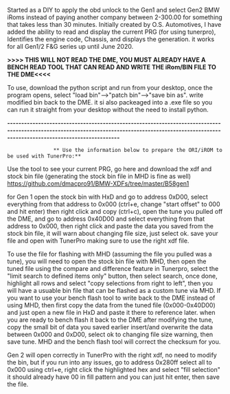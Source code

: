 Started as a DIY to apply the obd unlock to the Gen1 and select Gen2 BMW iRoms instead of paying another company between 2-300.00 for something that takes less than 30 minutes. Initially created by O.S. Automotives, I have added the ability to read and display the current PRG (for using tunerpro), Identifies the engine code, Chassis, and displays the generation. it works for all Gen1/2 F&G series up until June 2020.

**>>>> THIS WILL NOT READ THE DME, YOU MUST ALREADY HAVE A BENCH READ TOOL THAT CAN READ AND WRITE THE iRom/BIN FILE TO THE DME<<<<**

To use, download the python script and run from your desktop, once the program opens, select "load bin"-->"patch bin"-->"save bin as". write modified bin back to the DME. it si also packeaged into a .exe file so you can run it straight from your desktop without the need to install python.

**------------------------------------------------------------------------------------------------------------------------------------------------------------------------------------------------**

                   ** Use the information below to prepare the ORI/iROM to be used with TunerPro:**

Use the tool to see your current PRG, go here and download the xdf and stock bin file (generating the stock bin file in MHD is fine as well) https://github.com/dmacpro91/BMW-XDFs/tree/master/B58gen1

for Gen 1 open the stock bin with HxD and go to address 0xD00, select everything from that address to 0x000 (ctrl+e, change "start offset" to 000 and hit enter) then right click and copy (ctrl+c), open the tune you pulled off the DME, and go to address 0x40D00 and select everything from that address to 0x000, then right click and paste the data you saved from the stock bin file, it will warn about changing file size, just select ok. save your file and open with TunerPro making sure to use the right xdf file. 

To use the file for flashing with MHD (assuming the file you pulled was a tune), you will need to open the stock bin file with MHD, then open the tuned file using the compare and difference feature in Tunerpro, select the "limit search to defined items only" button, then select search, once done, highlight all rows and select "copy selections from right to left", then you will have a usuable bin file that can be flashed as a custom tune via MHD. If you want to use your bench flash tool to write back to the DME instead of using MHD, then first copy the data from the tuned file (0x000-0x40D00) and just open a new file in HxD and paste it there to reference later. when you are ready to bench flash it back to the DME after modifying the tune, copy the small bit of data you saved earlier insert/and overwrite the data between 0x000 and 0xD00, select ok to changing file size warning, then save tune. MHD and the bench flash tool will correct the checksum for you.

Gen 2 will open correctly in TunerPro with the right xdf, no need to modify the bin, but if you run into any issues, go to address 0x280ff select all to 0x000 using ctrl+e, right click the highlighted hex and select "fill selection" it should already have 00 in fill pattern and you can just hit enter, then save the file.

